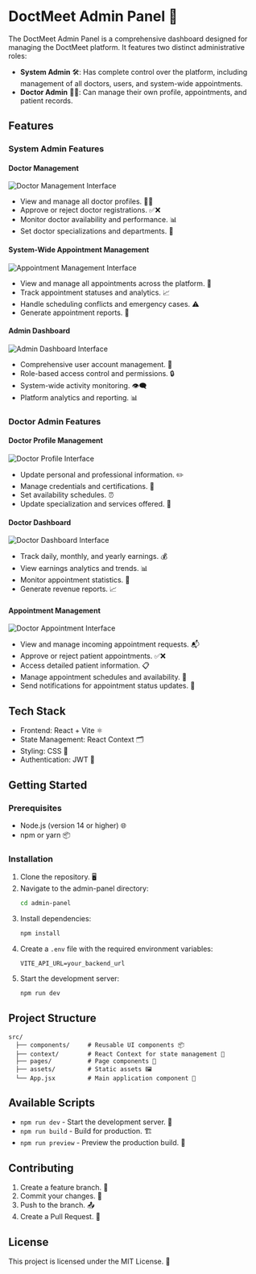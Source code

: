 # DoctMeet Admin Panel 🌟

The DoctMeet Admin Panel is a comprehensive dashboard designed for managing the DoctMeet platform. It features two distinct administrative roles:

- **System Admin** 🛠️: Has complete control over the platform, including management of all doctors, users, and system-wide appointments.
- **Doctor Admin** 👨‍⚕️: Can manage their own profile, appointments, and patient records.

## Features

### System Admin Features

#### Doctor Management
![Doctor Management Interface](./public/image/doctorlist.png)
- View and manage all doctor profiles. 👩‍⚕️
- Approve or reject doctor registrations. ✅❌
- Monitor doctor availability and performance. 📊
- Set doctor specializations and departments. 🏥

#### System-Wide Appointment Management
![Appointment Management Interface](./public/image/AdminAppointments.png)
- View and manage all appointments across the platform. 📅
- Track appointment statuses and analytics. 📈
- Handle scheduling conflicts and emergency cases. ⚠️
- Generate appointment reports. 📄

#### Admin Dashboard
![Admin Dashboard Interface](./public/image/adminDashboard.png)
- Comprehensive user account management. 🔑
- Role-based access control and permissions. 🔒
- System-wide activity monitoring. 👁️‍🗨️
- Platform analytics and reporting. 📊

### Doctor Admin Features

#### Doctor Profile Management
![Doctor Profile Interface](./public/image/doctorProfile.png)
- Update personal and professional information. ✏️
- Manage credentials and certifications. 📜
- Set availability schedules. ⏰
- Update specialization and services offered. 💼

#### Doctor Dashboard
![Doctor Dashboard Interface](./public/image/DoctorDashboard.png)
- Track daily, monthly, and yearly earnings. 💰
- View earnings analytics and trends. 📊
- Monitor appointment statistics. 📅
- Generate revenue reports. 📈

#### Appointment Management
![Doctor Appointment Interface](./public/image/DoctorAppointments.png)
- View and manage incoming appointment requests. 📬
- Approve or reject patient appointments. ✅❌
- Access detailed patient information. 📋
- Manage appointment schedules and availability. 📆
- Send notifications for appointment status updates. 🔔

## Tech Stack

- Frontend: React + Vite ⚛️
- State Management: React Context 🗂️
- Styling: CSS 🎨
- Authentication: JWT 🔐

## Getting Started

### Prerequisites

- Node.js (version 14 or higher) 🌐
- npm or yarn 📦

### Installation

1. Clone the repository. 🖥️
2. Navigate to the admin-panel directory:
   ```bash
   cd admin-panel
   ```
3. Install dependencies:
   ```bash
   npm install
   ```
4. Create a `.env` file with the required environment variables:
   ```
   VITE_API_URL=your_backend_url
   ```
5. Start the development server:
   ```bash
   npm run dev
   ```

## Project Structure

```
src/
  ├── components/     # Reusable UI components 📦
  ├── context/        # React Context for state management 📜
  ├── pages/          # Page components 📄
  ├── assets/         # Static assets 🖼️
  └── App.jsx         # Main application component 📱
```

## Available Scripts

- `npm run dev` - Start the development server. 🚀
- `npm run build` - Build for production. 🏗️
- `npm run preview` - Preview the production build. 👀

## Contributing

1. Create a feature branch. 🌿
2. Commit your changes. 💾
3. Push to the branch. 📤
4. Create a Pull Request. 🤝

## License

This project is licensed under the MIT License. 📝
